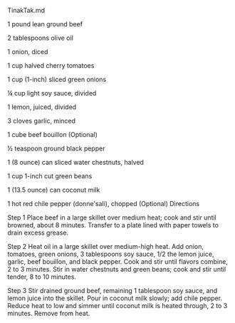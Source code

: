 TinakTak.md

1 pound lean ground beef

2 tablespoons olive oil

1 onion, diced

1 cup halved cherry tomatoes

1 cup (1-inch) sliced green onions

¼ cup light soy sauce, divided

1 lemon, juiced, divided

3 cloves garlic, minced

1 cube beef bouillon (Optional)

½ teaspoon ground black pepper

1 (8 ounce) can sliced water chestnuts, halved

1 cup 1-inch cut green beans

1 (13.5 ounce) can coconut milk

1 hot red chile pepper (donne'sali), chopped (Optional)
Directions

Step 1
Place beef in a large skillet over medium heat; cook and stir until browned, about 8 minutes. Transfer to a plate lined with paper towels to drain excess grease.

Step 2
Heat oil in a large skillet over medium-high heat. Add onion, tomatoes, green onions, 3 tablespoons soy sauce, 1/2 the lemon juice, garlic, beef bouillon, and black pepper. Cook and stir until flavors combine, 2 to 3 minutes. Stir in water chestnuts and green beans; cook and stir until tender, 8 to 10 minutes.

Step 3
Stir drained ground beef, remaining 1 tablespoon soy sauce, and lemon juice into the skillet. Pour in coconut milk slowly; add chile pepper. Reduce heat to low and simmer until coconut milk is heated through, 2 to 3 minutes. Remove from heat.